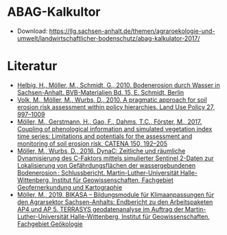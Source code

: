 # ABAG-Kalkultor
* Download: https://llg.sachsen-anhalt.de/themen/agraroekologie-und-umwelt/landwirtschaftlicher-bodenschutz/abag-kalkulator-2017/

# Literatur
* [Helbig, H., Möller, M., Schmidt, G., 2010. Bodenerosion durch Wasser in Sachsen-Anhalt. BVB-Materialien Bd. 15, E. Schmidt, Berlin](https://www.bvb-materialien.de)
* [Volk, M., Möller, M., Wurbs, D., 2010. A pragmatic approach for soil erosion risk assessment within policy hierarchies. Land Use Policy 27, 997–1009](https://github.com/JKI-GDM/LSS4_Bodenerosion_2024/tree/main/ABAG-Kalkulator/Volk-etal2010lup.pdf)
* [Möller, M., Gerstmann, H., Gao, F., Dahms, T.C., Förster, M., 2017. Coupling of phenological information and simulated vegetation index time series: Limitations and potentials for the assessment and monitoring of soil erosion risk. CATENA 150, 192–205](https://github.com/JKI-GDM/LSS4_Bodenerosion_2024/tree/main/ABAG-Kalkulator/Moeller-etal2017catena.pdf)
* [Möller, M., Wurbs, D., 2016. DynaC: Zeitliche und räumliche Dynamisierung des C-Faktors mittels simulierter Sentinel 2-Daten zur Lokalisierung von Gefährdungsflächen der wassergebundenen Bodenerosion : Schlussbericht. Martin-Luther-Universität Halle-Wittenberg, Institut für Geowissenschaften, Fachgebiet Geofernerkundung und Kartographie](https://doi.org/10.2314/GBV:880911476)
* [Möller, M., 2019. BIKASA – Bildungsmodule für Klimaanpassungen für den Agrarsektor Sachsen-Anhalts: Endbericht zu den Arbeitspaketen AP4 und AP 5. TERRASYS geodatenanalyse im Auftrag der Martin-Luther-Universität Halle-Wittenberg, Institut für Geowissenschaften, Fachgebiet Geökologie](https://github.com/JKI-GDM/LSS4_Bodenerosion_2024/tree/main/ABAG-Kalkulator/Moeller2019bikasa.pdf)
